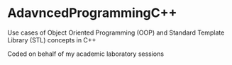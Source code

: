# AdavncedProgrammingC++

Use cases of Object Oriented Programming (OOP) and Standard Template Library (STL) concepts in C++ </br>

Coded on behalf of my academic laboratory sessions
